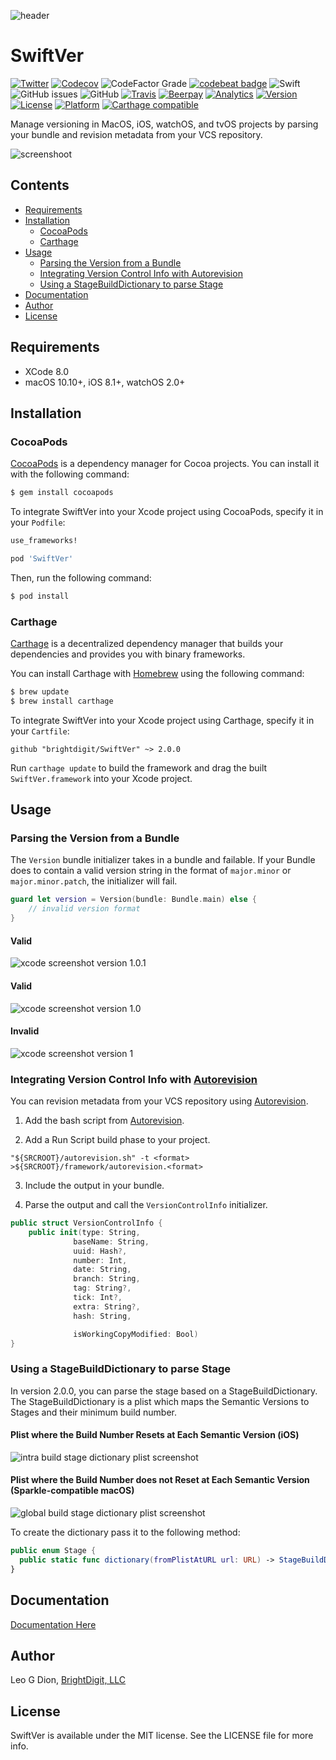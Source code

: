 ![header](https://raw.githubusercontent.com/brightdigit/swiftver/master/Assets/Images/Logo.png)

# SwiftVer

[![Twitter](https://img.shields.io/badge/Twitter-@BrightDigit-blue.svg?style=flat)](http://twitter.com/brightdigit)
[![Codecov](https://img.shields.io/codecov/c/github/brightdigit/swiftver.svg)](https://codecov.io/gh/brightdigit/swiftver)
![CodeFactor Grade](https://img.shields.io/codefactor/grade/github/brightdigit/SwiftVer)
[![codebeat badge](https://codebeat.co/badges/f8cf9120-d08a-4e13-b4cb-198e0dfd02e3)](https://codebeat.co/projects/github-com-brightdigit-swiftver-master)
![Swift](https://github.com/brightdigit/SwiftVer/workflows/Swift/badge.svg)
![GitHub issues](https://img.shields.io/github/issues/brightdigit/SwiftVer)
![GitHub](https://img.shields.io/github/license/brightdigit/SwiftVer)
[![Travis](https://img.shields.io/travis/brightdigit/swiftver.svg)](https://travis-ci.org/brightdigit/swiftver)
[![Beerpay](https://img.shields.io/beerpay/brightdigit/SwiftVer.svg?maxAge=2592000)](https://beerpay.io/brightdigit/SwiftVer)
[![Analytics](https://ga-beacon.appspot.com/UA-33667276-5/brightdigit/swiftver?flat&useReferer)](https://github.com/igrigorik/ga-beacon)
[![Version](https://img.shields.io/cocoapods/v/SwiftVer.svg?style=flat)](https://cocoapods.org/pods/SwiftVer)
[![License](https://img.shields.io/cocoapods/l/SwiftVer.svg?style=flat)](https://cocoapods.org/pods/SwiftVer)
[![Platform](https://img.shields.io/cocoapods/p/SwiftVer.svg?style=flat)](https://cocoapods.org/pods/SwiftVer)
[![Carthage compatible](https://img.shields.io/badge/Carthage-compatible-4BC51D.svg?style=flat)](https://github.com/Carthage/Carthage)

Manage versioning in MacOS, iOS, watchOS, and tvOS projects by parsing your bundle and revision metadata from your VCS repository.

![screenshoot](https://raw.githubusercontent.com/brightdigit/swiftver/master/Assets/Images/sample-image.png)

## Contents

<!-- START doctoc generated TOC please keep comment here to allow auto update -->
<!-- DON'T EDIT THIS SECTION, INSTEAD RE-RUN doctoc TO UPDATE -->


- [Requirements](#requirements)
- [Installation](#installation)
  - [CocoaPods](#cocoapods)
  - [Carthage](#carthage)
- [Usage](#usage)
  - [Parsing the Version from a Bundle](#parsing-the-version-from-a-bundle)
  - [Integrating Version Control Info with Autorevision](#integrating-version-control-info-with-autorevision)
  - [Using a StageBuildDictionary to parse Stage](#using-a-stagebuilddictionary-to-parse-stage)
- [Documentation](/docs/README.md)
- [Author](#author)
- [License](#license)

<!-- END doctoc generated TOC please keep comment here to allow auto update -->

## Requirements

- XCode 8.0
- macOS 10.10+, iOS 8.1+, watchOS 2.0+

## Installation

### CocoaPods

[CocoaPods](http://cocoapods.org) is a dependency manager for Cocoa projects. You can install it with the following command:

```bash
$ gem install cocoapods
```

To integrate SwiftVer into your Xcode project using CocoaPods, specify it in your `Podfile`:

```ruby
use_frameworks!

pod 'SwiftVer'
```

Then, run the following command:

```bash
$ pod install
```


### Carthage

[Carthage](https://github.com/Carthage/Carthage) is a decentralized dependency manager that builds your dependencies and provides you with binary frameworks.

You can install Carthage with [Homebrew](http://brew.sh/) using the following command:

```bash
$ brew update
$ brew install carthage
```

To integrate SwiftVer into your Xcode project using Carthage, specify it in your `Cartfile`:

```ogdl
github "brightdigit/SwiftVer" ~> 2.0.0
```

Run `carthage update` to build the framework and drag the built `SwiftVer.framework` into your Xcode project.


## Usage

### Parsing the Version from a Bundle

The `Version` bundle initializer takes in a bundle and failable. If your Bundle does to contain a valid version string in the format of `major.minor` or `major.minor.patch`, the initializer will fail.

```swift
guard let version = Version(bundle: Bundle.main) else {
	// invalid version format
}

```

#### Valid
![xcode screenshot version 1.0.1](https://raw.githubusercontent.com/brightdigit/swiftver/master/Assets/Images/version_format_xcode_1.0.1.png)

#### Valid
![xcode screenshot version 1.0](https://raw.githubusercontent.com/brightdigit/swiftver/master/Assets/Images/version_format_xcode_1.0.png)

#### Invalid
![xcode screenshot version 1](https://raw.githubusercontent.com/brightdigit/swiftver/master/Assets/Images/version_format_xcode_1.png)

### Integrating Version Control Info with [Autorevision](https://autorevision.github.io)

You can revision metadata from your VCS repository using [Autorevision](https://autorevision.github.io).

1. Add the bash script from [Autorevision](https://autorevision.github.io).

2. Add a Run Script build phase to your project.

``` base
"${SRCROOT}/autorevision.sh" -t <format> >${SRCROOT}/framework/autorevision.<format>
```

3. Include the output in your bundle.

4. Parse the output and call the `VersionControlInfo` initializer.

``` swift
public struct VersionControlInfo {  
	public init(type: String,
              baseName: String,
              uuid: Hash?,
              number: Int,
              date: String,
              branch: String,
              tag: String?,
              tick: Int?,
              extra: String?,
              hash: String,

              isWorkingCopyModified: Bool)
}
```

### Using a StageBuildDictionary to parse Stage

In version 2.0.0, you can parse the stage based on a StageBuildDictionary. The StageBuildDictionary is a plist which maps the Semantic Versions to Stages and their minimum build number.

#### Plist where the Build Number Resets at Each Semantic Version (iOS)
![intra build stage dictionary plist screenshot ](/Assets/Images/stagebuilddictionary-intra.png)

#### Plist where the Build Number does not Reset at Each Semantic Version (Sparkle-compatible macOS)
![global build stage dictionary plist screenshot ](/Assets/Images/stagebuilddictionary-global.png)

To create the dictionary pass it to the following method:

``` swift
public enum Stage {
  public static func dictionary(fromPlistAtURL url: URL) -> StageBuildDictionaryProtocol?
}
```

## Documentation

[Documentation Here](/docs/README.md)

## Author

Leo G Dion, [BrightDigit, LLC](http://www.brightdigit.com)

## License

SwiftVer is available under the MIT license. See the LICENSE file for more info.
